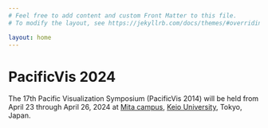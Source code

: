 ```yaml
---
# Feel free to add content and custom Front Matter to this file.
# To modify the layout, see https://jekyllrb.com/docs/themes/#overriding-theme-defaults

layout: home
---
```


# PacificVis 2024

The 17th Pacific Visualization Symposium (PacificVis 2014) will be held from April 23 through April 26, 2024 at [Mita campus](https://www.keio.ac.jp/en/maps/mita.html), [Keio University](https://www.keio.ac.jp/en/), Tokyo, Japan.
